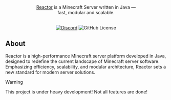 <p align="center">
  <br/>
  <a href="https://reactor.ink">Reactor</a> is a Minecraft Server written in Java &mdash;
  <br/>
  fast, modular and scalable.
  <br/><br/>
</p>

<div align="center">

[![Discord](https://img.shields.io/discord/1341055818203922453?style=flat&logo=discord&logoColor=white&label=Discord&color=blue)](https://discord.reactor.ink)
![GitHub License](https://img.shields.io/github/license/reactor-mc/reactor)

</div>

## About

Reactor is a high-performance Minecraft server platform developed in Java, designed to redefine the current landscape of Minecraft server software. Emphasizing efficiency, scalability, and modular architecture, Reactor sets a new standard for modern server solutions.

> [!WARNING]
> This project is under heavy development! Not all features are done!
